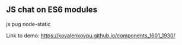 ## JS chat on ES6 modules ##

js
pug
node-static

Link to demo:
https://kovalenkovpu.github.io/components_1601_1930/
